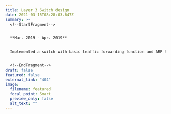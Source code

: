 ```yaml
---
title: Layer 3 Switch design
date: 2021-03-15T08:28:03.647Z
summary: >-
  <!--StartFragment-->


  **Mar. 2019 - Apr. 2019**


  Implemented a switch with basic traffic forwarding function and ARP table updating function with Verilog. By evaluating the traffic (frequency and quantity of ARP packets, conflicts with original arp table) the switch could also detect potential ARP attacks


  <!--EndFragment-->
draft: false
featured: false
external_link: "404"
image:
  filename: featured
  focal_point: Smart
  preview_only: false
  alt_text: ""
---
```

